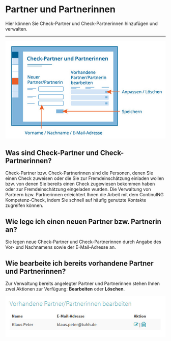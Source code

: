 # Partner und Partnerinnen

Hier können Sie Check-Partner und Check-Partnerinnen hinzufügen und verwalten. 

- - -

![Übersicht über das Material zum Auswertungsgespräch](media/Checkpartner.jpg)

## Was sind Check-Partner und Check-Partnerinnen?

Check-Partner bzw. Check-Partnerinnen sind die Personen, denen Sie einen Check zuweisen oder die Sie zur Fremdeinschätzung einladen wollen bzw. von denen Sie bereits einen Check zugewiesen bekommen haben oder zur Fremdeinschätzung eingeladen wurden. Die Verwaltung von Partnern bzw. Partnerinnen erleichtert Ihnen die Arbeit mit dem ContinuING Kompetenz-Check, indem Sie schnell auf häufig genutzte Kontakte zugreifen können.


## Wie lege ich einen neuen Partner bzw. Partnerin an?

Sie legen neue Check-Partner und Check-Partnerinnen durch Angabe des Vor- und Nachnamens sowie der E-Mail-Adresse an. 


## Wie bearbeite ich bereits vorhandene Partner und Partnerinnen?

Zur Verwaltung bereits angelegter Partner und Partnerinnen stehen Ihnen zwei Aktionen zur Verfügung: **Bearbeiten** oder **Löschen**.

![Übersicht über das Material zum Auswertungsgespräch](media/PartnerBearbeiten.jpg)